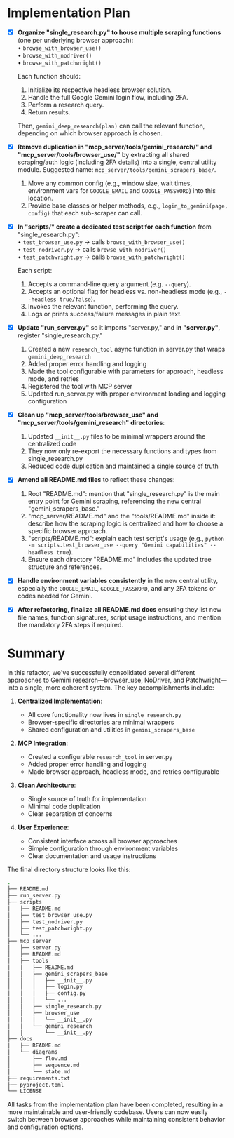 # Implementation Plan

- [x] **Organize "single_research.py" to house multiple scraping functions** (one per underlying browser approach):  
  • `browse_with_browser_use()`  
  • `browse_with_nodriver()`  
  • `browse_with_patchwright()`  

  Each function should:  
  1) Initialize its respective headless browser solution.  
  2) Handle the full Google Gemini login flow, including 2FA.  
  3) Perform a research query.  
  4) Return results.  

  Then, `gemini_deep_research(plan)` can call the relevant function, depending on which browser approach is chosen.

- [x] **Remove duplication in "mcp_server/tools/gemini_research/" and "mcp_server/tools/browser_use/"** by extracting all shared scraping/auth logic (including 2FA details) into a single, central utility module. Suggested name: `mcp_server/tools/gemini_scrapers_base/`.  
  1) Move any common config (e.g., window size, wait times, environment vars for `GOOGLE_EMAIL` and `GOOGLE_PASSWORD`) into this location.  
  2) Provide base classes or helper methods, e.g., `login_to_gemini(page, config)` that each sub-scraper can call.  

- [x] **In "scripts/" create a dedicated test script for each function** from "single_research.py":  
  • `test_browser_use.py` → calls `browse_with_browser_use()`  
  • `test_nodriver.py` → calls `browse_with_nodriver()`  
  • `test_patchwright.py` → calls `browse_with_patchwright()`  

  Each script:  
  1) Accepts a command-line query argument (e.g. `--query`).  
  2) Accepts an optional flag for headless vs. non-headless mode (e.g., `--headless true/false`).  
  3) Invokes the relevant function, performing the query.  
  4) Logs or prints success/failure messages in plain text.

- [x] **Update "run_server.py"** so it imports "server.py," and **in "server.py"**, register "single_research.py."  
  1) Created a new `research_tool` async function in server.py that wraps `gemini_deep_research`
  2) Added proper error handling and logging
  3) Made the tool configurable with parameters for approach, headless mode, and retries
  4) Registered the tool with MCP server
  5) Updated run_server.py with proper environment loading and logging configuration

- [x] **Clean up "mcp_server/tools/browser_use" and "mcp_server/tools/gemini_research" directories**:  
  1) Updated `__init__.py` files to be minimal wrappers around the centralized code
  2) They now only re-export the necessary functions and types from single_research.py
  3) Reduced code duplication and maintained a single source of truth

- [x] **Amend all README.md files** to reflect these changes:  
  1) Root "README.md": mention that "single_research.py" is the main entry point for Gemini scraping, referencing the new central "gemini_scrapers_base."  
  2) "mcp_server/README.md" and the "tools/README.md" inside it: describe how the scraping logic is centralized and how to choose a specific browser approach.  
  3) "scripts/README.md": explain each test script's usage (e.g., `python -m scripts.test_browser_use --query "Gemini capabilities" --headless true`).  
  4) Ensure each directory "README.md" includes the updated tree structure and references.  

- [x] **Handle environment variables consistently** in the new central utility, especially the `GOOGLE_EMAIL`, `GOOGLE_PASSWORD`, and any 2FA tokens or codes needed for Gemini.  

- [x] **After refactoring, finalize all README.md docs** ensuring they list new file names, function signatures, script usage instructions, and mention the mandatory 2FA steps if required.

# Summary

In this refactor, we've successfully consolidated several different approaches to Gemini research—browser_use, NoDriver, and Patchwright—into a single, more coherent system. The key accomplishments include:

1. **Centralized Implementation**:
   - All core functionality now lives in `single_research.py`
   - Browser-specific directories are minimal wrappers
   - Shared configuration and utilities in `gemini_scrapers_base`

2. **MCP Integration**:
   - Created a configurable `research_tool` in server.py
   - Added proper error handling and logging
   - Made browser approach, headless mode, and retries configurable

3. **Clean Architecture**:
   - Single source of truth for implementation
   - Minimal code duplication
   - Clear separation of concerns

4. **User Experience**:
   - Consistent interface across all browser approaches
   - Simple configuration through environment variables
   - Clear documentation and usage instructions

The final directory structure looks like this:

```bash
.
├── README.md
├── run_server.py
├── scripts
│   ├── README.md
│   ├── test_browser_use.py
│   ├── test_nodriver.py
│   ├── test_patchwright.py
│   └── ...
├── mcp_server
│   ├── server.py
│   ├── README.md
│   ├── tools
│   │   ├── README.md
│   │   ├── gemini_scrapers_base
│   │   │   ├── __init__.py
│   │   │   ├── login.py
│   │   │   ├── config.py
│   │   │   └── ...
│   │   ├── single_research.py
│   │   ├── browser_use
│   │   │   └── __init__.py
│   │   └── gemini_research
│   │       └── __init__.py
├── docs
│   ├── README.md
│   └── diagrams
│       ├── flow.md
│       ├── sequence.md
│       └── state.md
├── requirements.txt
├── pyproject.toml
└── LICENSE
```

All tasks from the implementation plan have been completed, resulting in a more maintainable and user-friendly codebase. Users can now easily switch between browser approaches while maintaining consistent behavior and configuration options.
